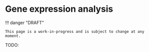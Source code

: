 # Gene expression analysis

!!! danger "DRAFT"

    This page is a work-in-progress and is subject to change at any moment.

TODO:

<!-- LINKS -->
